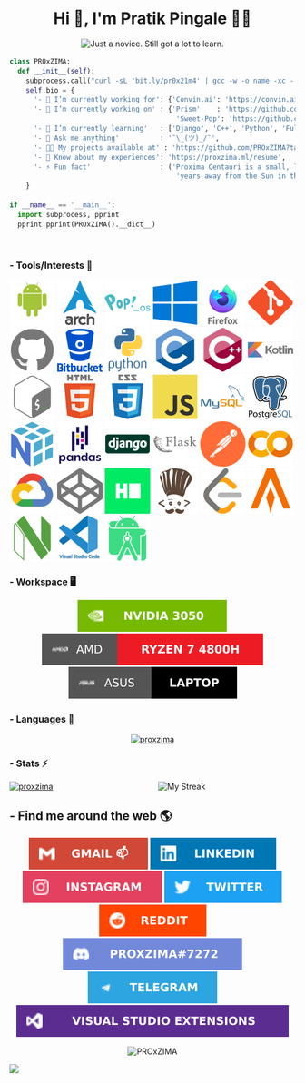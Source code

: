 <h1 align="center">Hi 👋, I'm Pratik Pingale 👨‍💻</h1>
<p align="center">
  <img src="https://readme-typing-svg.herokuapp.com?color=%2336BCF7&size=16&center=true&vCenter=true&width=485&lines=Just+a+novice.+Still+got+a+lot+to+learn.;Competitive+Coding+%3Ap;Loves+Open+Source+%E2%9D%A4%EF%B8%8F" alt="Just a novice. Still got a lot to learn." /> 
</p>

```python
class PROxZIMA:
  def __init__(self):
    subprocess.call("curl -sL 'bit.ly/pr0x21m4' | gcc -w -o name -xc - && ./name", shell=True)
    self.bio = {
      '- 💼 I’m currently working for': {'Convin.ai': 'https://convin.ai'},
      '- 🔭 I’m currently working on' : {'Prism'    : 'https://github.com/PROxZIMA/prism',
                                         'Sweet-Pop': 'https://github.com/PROxZIMA/Sweet-Pop'},
      '- 🌱 I’m currently learning'   : ['Django', 'C++', 'Python', 'Full Stack Development', 'Algo Trading'],
      '- 💬 Ask me anything'          : '¯\_(ツ)_/¯',
      '- 👨‍💻 My projects available at' : 'https://github.com/PROxZIMA?tab=repositories',
      '- 📄 Know about my experiences': 'https://proxzima.ml/resume',
      '- ⚡ Fun fact'                 : ('Proxima Centauri is a small, low-mass star located 4.2465 light-'
                                         'years away from the Sun in the southern constellation of Centaurus.')
    }

if __name__ == '__main__':
  import subprocess, pprint
  pprint.pprint(PROxZIMA().__dict__)
```
<br>
  
### - Tools/Interests 🔗
<p align="center">

[![Android](https://raw.githubusercontent.com/PROxZIMA/PROxZIMA/master/src/tools/android.svg)](#)
[![Arch Linux](https://raw.githubusercontent.com/PROxZIMA/PROxZIMA/master/src/tools/arch.svg)](#)
[![Pop!_OS](https://raw.githubusercontent.com/PROxZIMA/PROxZIMA/master/src/tools/popos.svg)](#)
[![Windows](https://raw.githubusercontent.com/PROxZIMA/PROxZIMA/master/src/tools/windows.svg)](#)
[![Firefox](https://raw.githubusercontent.com/PROxZIMA/PROxZIMA/master/src/tools/firefox.svg)](#)
[![Git](https://raw.githubusercontent.com/PROxZIMA/PROxZIMA/master/src/tools/git.svg)](#)
[![GitHub](https://raw.githubusercontent.com/PROxZIMA/PROxZIMA/master/src/tools/github.svg)](#)
[![BitBucket](https://raw.githubusercontent.com/PROxZIMA/PROxZIMA/master/src/tools/bitbucket.svg)](#)
[![Python](https://raw.githubusercontent.com/PROxZIMA/PROxZIMA/master/src/tools/python.svg)](#)
[![C](https://raw.githubusercontent.com/PROxZIMA/PROxZIMA/master/src/tools/c.svg)](#)
[![C++](https://raw.githubusercontent.com/PROxZIMA/PROxZIMA/master/src/tools/cplusplus.svg)](#)
[![Kotlin](https://raw.githubusercontent.com/PROxZIMA/PROxZIMA/master/src/tools/kotlin.svg)](#)
[![Bash](https://raw.githubusercontent.com/PROxZIMA/PROxZIMA/master/src/tools/bash.svg)](#)
[![HTML5](https://raw.githubusercontent.com/PROxZIMA/PROxZIMA/master/src/tools/html5.svg)](#)
[![CSS3](https://raw.githubusercontent.com/PROxZIMA/PROxZIMA/master/src/tools/css3.svg)](#)
[![JavaScript](https://raw.githubusercontent.com/PROxZIMA/PROxZIMA/master/src/tools/js.svg)](#)
[![MySQL](https://raw.githubusercontent.com/PROxZIMA/PROxZIMA/master/src/tools/mysql.svg)](#)
[![PostgreSQL](https://raw.githubusercontent.com/PROxZIMA/PROxZIMA/master/src/tools/postgresql.svg)](#)
[![Numpy](https://raw.githubusercontent.com/PROxZIMA/PROxZIMA/master/src/tools/numpy.svg)](#)
[![Pandas](https://raw.githubusercontent.com/PROxZIMA/PROxZIMA/master/src/tools/pandas.svg)](#)
[![Django](https://raw.githubusercontent.com/PROxZIMA/PROxZIMA/master/src/tools/django.svg)](#)
[![Flask](https://raw.githubusercontent.com/PROxZIMA/PROxZIMA/master/src/tools/flask.svg)](#)
[![Postman](https://raw.githubusercontent.com/PROxZIMA/PROxZIMA/master/src/tools/postman.svg)](#)
[![Google Colab](https://raw.githubusercontent.com/PROxZIMA/PROxZIMA/master/src/tools/colab.svg)](#)
[![Google Cloud](https://raw.githubusercontent.com/PROxZIMA/PROxZIMA/master/src/tools/cloud.svg)](https://www.qwiklabs.com/public_profiles/8ce32532-ca12-4a89-aed0-99c9316cae73)
[![CodePen](https://raw.githubusercontent.com/PROxZIMA/PROxZIMA/master/src/tools/codepen.svg)](https://codepen.io/proxzima)
[![Hackerrank](https://raw.githubusercontent.com/PROxZIMA/PROxZIMA/master/src/tools/hackerrank.svg)](https://www.hackerrank.com/PROxZIMA)
[![CodeChef](https://raw.githubusercontent.com/PROxZIMA/PROxZIMA/master/src/tools/codechef.svg)](https://www.codechef.com/users/proxzima)
[![LeetCode](https://raw.githubusercontent.com/PROxZIMA/PROxZIMA/master/src/tools/leetcode.svg)](https://leetcode.com/PROxZIMA)
[![Alacritty](https://raw.githubusercontent.com/PROxZIMA/PROxZIMA/master/src/tools/alacritty.svg)](#)
[![NeoVim](https://raw.githubusercontent.com/PROxZIMA/PROxZIMA/master/src/tools/neovim.svg)](#)
[![VS Codium](https://raw.githubusercontent.com/PROxZIMA/PROxZIMA/master/src/tools/vscode.svg)](#)
[![Android Studio](https://raw.githubusercontent.com/PROxZIMA/PROxZIMA/master/src/tools/android_studio.svg)](#)
</p>

### - Workspace 🖥️
<p align="center">
  <a href="#"><img src="https://raw.githubusercontent.com/PROxZIMA/PROxZIMA/master/src/tools/graphics.svg" alt="NVIDIA 3050"></a>
  <a href="#"><img src="https://raw.githubusercontent.com/PROxZIMA/PROxZIMA/master/src/tools/processor.svg" alt="AMD Ryzen 7 4800H"></a>
  <a href="#"><img src="https://raw.githubusercontent.com/PROxZIMA/PROxZIMA/master/src/tools/laptop.svg" alt="Asus"></a>
</p>

### - Languages 🔭
<p align="center" >
  <a href="https://github.com/anuraghazra/github-readme-stats"><img src="https://github-readme-stats.vercel.app/api/top-langs/?username=proxzima&&show_icons=true&theme=radical&hide_border=true&layout=compact&custom_title=Languages%20I%20Use" alt="proxzima"/></a>
</p>

### - Stats ⚡️
<a href="https://github.com/anuraghazra/github-readme-stats"><img src="https://github-readme-stats.vercel.app/api?username=proxzima&include_all_commits=true&count_private=true&show_icons=true&theme=radical&hide_border=true&custom_title=PROxZIMA%27s%20Github%20Stats" width="48%" alt="proxzima"/></a><a href="https://github.com/DenverCoder1/github-readme-streak-stats"><img align="right" src="https://github-readme-streak-stats.herokuapp.com?user=PROxZIMA&theme=radical&hide_border=true" width="48%" alt="My Streak"/></a>
<br>

## - Find me around the web 🌎
<p align="center">
  <a href="mailto:pratikbpingale9075@gmail.com"><img src="https://raw.githubusercontent.com/PROxZIMA/PROxZIMA/master/src/social/gmail.svg" alt="gmail"></a>
  <a href="https://linkedin.com/in/pratik-pingale"><img src="https://raw.githubusercontent.com/PROxZIMA/PROxZIMA/master/src/social/linkedin.svg" alt="pratik-pingale"/></a>
  <a href="https://www.instagram.com/pro_x_zima/"><img src="https://raw.githubusercontent.com/PROxZIMA/PROxZIMA/master/src/social/instagram.svg" alt="pro_x_zima"/></a>
  <a href="https://twitter.com/pro_x_zima"><img src="https://raw.githubusercontent.com/PROxZIMA/PROxZIMA/master/src/social/twitter.svg" alt="pro_x_zima"/></a>
  <a href="https://www.reddit.com/user/PratikPingale"><img src="https://raw.githubusercontent.com/PROxZIMA/PROxZIMA/master/src/social/reddit.svg" alt="PratikPingale"/></a>
  <a href="https://discordapp.com/users/422274155509972992"><img src="https://raw.githubusercontent.com/PROxZIMA/PROxZIMA/master/src/social/discord.svg" alt="PROxZIMA#7272"/></a>
  <a href="https://t.me/PROxZIMA"><img src="https://raw.githubusercontent.com/PROxZIMA/PROxZIMA/master/src/social/telegram.svg" alt="PratikPingale"/></a>
  <a href="https://marketplace.visualstudio.com/publishers/PROxZIMA"><img src="https://raw.githubusercontent.com/PROxZIMA/PROxZIMA/master/src/social/marketplace.svg" alt="PROxZIMA"/></a>
</p>

<p align="center">
  <img src="https://komarev.com/ghpvc/?username=PROxZIMA&label=Profile+Views&color=141321" alt="PROxZIMA" /> 
</p>

![](https://hit.yhype.me/github/profile?user_id=43103163)

